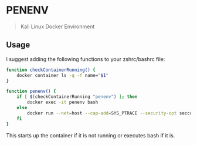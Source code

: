 # PENENV

> Kali Linux Docker Environment

## Usage

I suggest adding the following functions to your zshrc/bashrc file:

```bash
function checkContainerRunning() {
    docker container ls -q -f name="$1"
}

function penenv() {
    if [ $(checkContainerRunning "penenv") ]; then
        docker exec -it penenv bash
    else
        docker run --net=host --cap-add=SYS_PTRACE --security-opt seccomp=unconfined -it --rm --name penenv -v "$(pwd)":/root/data penenv bash
    fi
}
```

This starts up the container if it is not running or executes bash if it is.
